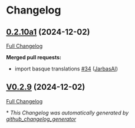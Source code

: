 # Changelog

## [0.2.10a1](https://github.com/OpenVoiceOS/ovos-skill-iss-location/tree/0.2.10a1) (2024-12-02)

[Full Changelog](https://github.com/OpenVoiceOS/ovos-skill-iss-location/compare/V0.2.9...0.2.10a1)

**Merged pull requests:**

- import basque translations [\#34](https://github.com/OpenVoiceOS/ovos-skill-iss-location/pull/34) ([JarbasAl](https://github.com/JarbasAl))

## [V0.2.9](https://github.com/OpenVoiceOS/ovos-skill-iss-location/tree/V0.2.9) (2024-12-02)

[Full Changelog](https://github.com/OpenVoiceOS/ovos-skill-iss-location/compare/0.2.9...V0.2.9)



\* *This Changelog was automatically generated by [github_changelog_generator](https://github.com/github-changelog-generator/github-changelog-generator)*
